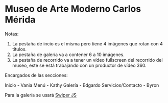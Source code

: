 Museo de Arte Moderno Carlos Mérida
===

Notas:
1. La pestaña de incio es el misma pero tiene 4 imágenes que rotan con 4 títulos.
2. La pestaña de galería va a contener 6 a 10 imágenes.
3. La pestaña de recorrido va a tener un vídeo fullscreen del recorrido del museo, este se está trabajando con un productor de vídeo 360.

Encargados de las secciones:

Inicio - Vania
Menú - Kathy
Galería - Edgardo
Servicios/Contacto - Byron

Para la galería se usará [Swiper JS](http://idangero.us/swiper/)

